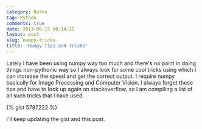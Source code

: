 ```yaml
---
category: Notes
tag: Python
comments: true
date: 2013-06-15 00:14:25
layout: post
slug: numpy-tricks
title: 'Numpy Tips and Tricks'
---
```


Lately I have been using numpy way too much and there's no point in doing things non-pythonic way so I always look for some cool tricks using which I can increase the speed and get the correct output. I require numpy basically for Image Processing and Computer Vision. I always forget these tips and have to look up again on stackoverflow, so I am compiling a list of all such tricks that I have used.

{% gist 5787222 %}

I'll keep updating the gist and this post.
